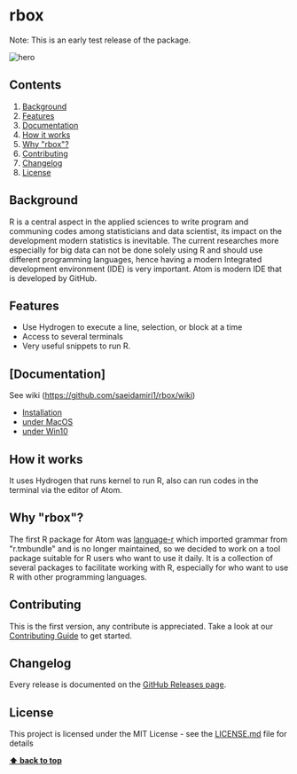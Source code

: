 # rbox


Note: This is an early test release of the package.


![hero](https://raw.githubusercontent.com/saeidamiri1/generalfiles/master/rec1.gif)



## Contents
1. [Background](#background)
2. [Features](#features)
3. [Documentation](#plugins-for-hydrogen)
4. [How it works](#how-it-works)
5. [Why "rbox"?](#why-rbox)
6. [Contributing](#contributing)
7. [Changelog](#changelog)
8. [License](#license)

## Background

R is a central aspect in the applied sciences to write program and communing codes among statisticians and data scientist, its impact on the development modern statistics is inevitable.  The current researches  more especially for big data  can not be done solely using R and should use different programming languages, hence having a modern Integrated development environment (IDE) is very important. Atom is modern IDE that is developed by GitHub.


## Features
- Use Hydrogen to execute a line, selection, or block at a time
- Access to several terminals
- Very useful snippets to run R.

## [Documentation]
See wiki (https://github.com/saeidamiri1/rbox/wiki)

- [Installation](https://github.com/saeidamiri1/rbox/wiki/Installation)
- [under MacOS](https://github.com/saeidamiri1/rbox/wiki/Under-MacOS)
- [under Win10](https://github.com/saeidamiri1/rbox/wiki/UnderWin)

## How it works
It uses Hydrogen that runs kernel to run R, also can run codes in the terminal via the editor of Atom.

## Why "rbox"?
The first R package for Atom was [language-r](https://atom.io/packages/language-r) which imported grammar from "r.tmbundle" and is no longer maintained, so we decided to work on a tool package suitable for R users who want to use it daily.
It is a collection of several packages to facilitate working with R, especially for who want to use R with other programming languages.


## Contributing

This is the first version, any contribute is appreciated. Take a look at our [Contributing Guide](https://github.com/saeidamiri1/rbox/blob/master/CONTRIBUTING.md) to get started.

## Changelog

Every release is documented on the [GitHub Releases page](https://github.com/saeidamiri1/rbox/releases).


## License

This project is licensed under the MIT License - see the [LICENSE.md](https://github.com/saeidamiri1/rbox/blob/master/LICENSE.md) file for details

**[⬆ back to top](#contents)**
